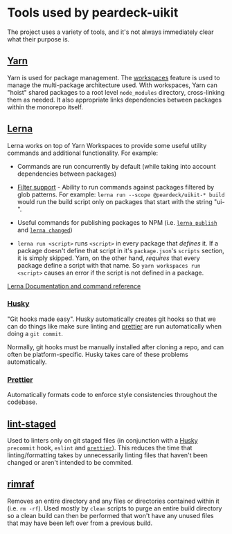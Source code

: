 # Tools used by peardeck-uikit

The project uses a variety of tools, and it's not always immediately clear what their purpose is.

## [Yarn](https://yarnpkg.com)

Yarn is used for package management. The [workspaces](https://yarnpkg.com/lang/en/docs/workspaces/) feature is used to manage the multi-package architecture used. With workspaces, Yarn can "hoist" shared packages to a root level `node_modules` directory, cross-linking them as needed. It also appropriate links dependencies between packages within the monorepo itself.

## [Lerna](https://lerna.js.org/)

Lerna works on top of Yarn Workspaces to provide some useful utility commands and additional functionality. For example:

- Commands are run concurrently by default (while taking into account dependencies between packages)

- [Filter support](https://www.npmjs.com/package/@lerna/filter-options) - Ability to run commands against packages filtered by glob patterns. For example: `lerna run --scope @peardeck/uikit-* build` would run the build script only on packages that start with the string "ui-".

- Useful commands for publishing packages to NPM (i.e. [`lerna publish`](https://github.com/lerna/lerna/tree/master/commands/publish#readme) and [`lerna changed`](https://github.com/lerna/lerna/tree/master/commands/changed#readme))

- `lerna run <script>` runs `<script>` in every package that _defines_ it. If a package doesn't define that script in it's `package.json`'s `scripts` section, it is simply skipped. Yarn, on the other hand, _requires_ that every package define a script with that name. So `yarn workspaces run <script>` causes an error if the script is not defined in a package.

[Lerna Documentation and command reference](https://github.com/lerna/lerna#readme)

### [Husky](https://github.com/typicode/husky)

"Git hooks made easy". Husky automatically creates git hooks so that we can do things like make sure linting and [prettier](#Prettier) are run automatically when doing a `git commit`.

Normally, git hooks must be manually installed after cloning a repo, and can often be platform-specific. Husky takes care of these problems automatically.

### [Prettier](https://www.npmjs.com/package/prettier)

Automatically formats code to enforce style consistencies throughout the codebase.

## [lint-staged](https://github.com/okonet/lint-staged)

Used to linters only on git staged files (in conjunction with a [Husky](#Husky) `precommit` hook, `eslint` and [`prettier`](#Prettier)). This reduces the time that linting/formatting takes by unnecessarily linting files that haven't been changed or aren't intended to be commited.

## [rimraf](https://www.npmjs.com/package/rimraf)

Removes an entire directory and any files or directories contained within it (i.e. `rm -rf`). Used mostly by `clean` scripts to purge an entire build directory so a clean build can then be performed that won't have any unused files that may have been left over from a previous build.
